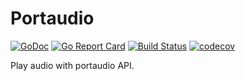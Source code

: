 # Portaudio

[![GoDoc](https://godoc.org/github.com/pipelined/portaudio?status.svg)](https://godoc.org/github.com/pipelined/portaudio)
[![Go Report Card](https://goreportcard.com/badge/github.com/pipelined/portaudio)](https://goreportcard.com/report/github.com/pipelined/portaudio)
[![Build Status](https://travis-ci.org/pipelined/portaudio.svg?branch=master)](https://travis-ci.org/pipelined/portaudio)
[![codecov](https://codecov.io/gh/pipelined/portaudio/branch/master/graph/badge.svg)](https://codecov.io/gh/pipelined/portaudio)

Play audio with portaudio API.